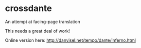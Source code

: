 # crossdante
An attempt at facing-page translation

This needs a great deal of work!

Online version here: http://danvisel.net/tempo/dante/inferno.html
